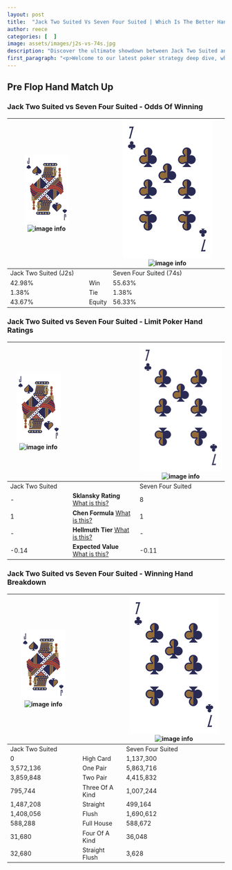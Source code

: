```yaml
---
layout: post
title:  "Jack Two Suited Vs Seven Four Suited | Which Is The Better Hand In Poker? A Complete Guide"
author: reece
categories: [  ]
image: assets/images/j2s-vs-74s.jpg
description: "Discover the ultimate showdown between Jack Two Suited and Seven Four Suited in poker! Uncover the odds, strategies, and scenarios where one hand triumphs over the other. Get ready to up your poker game with this thrilling analysis."
first_paragraph: "<p>Welcome to our latest poker strategy deep dive, where we're pitting two distinct hands against each other in a high-stakes showdown: Jack Two Suited vs Seven Four Suited.</p><p>In the dynamic world of poker, every decision counts, and knowing which hand holds the upper hand is key to your success at the table.</p><p>In this article, we'll dissect these two hands, explore the scenarios where one dominates the other, and equip you with the knowledge to make strategic choices that can tip the odds in your favor.</p><p>Get ready to unravel the intriguing dynamics of these poker hands and elevate your game to new heights.</p>"
---
```




[comment]: # (sp0)

## Pre Flop Hand Match Up

<div class="table hand-ratings" markdown="1"> 



### Jack Two Suited vs Seven Four Suited - Odds Of Winning


    
| ![image info](assets/images/hand1/J.png) ![image info](assets/images/hand1/2s.png) |  | ![image info](assets/images/hand2/7.png) ![image info](assets/images/hand2/4s.png) |
| -------- | -------- | -------- |
| Jack Two Suited (J2s) |  | Seven Four Suited (74s) |
| 42.98% | Win | 55.63% |
| 1.38% | Tie | 1.38% |
| 43.67% | Equity | 56.33% |




[comment]: # (sp1)



### Jack Two Suited vs Seven Four Suited - Limit Poker Hand Ratings


    
| ![image info](assets/images/hand1/J.png) ![image info](assets/images/hand1/2s.png) |  | ![image info](assets/images/hand2/7.png) ![image info](assets/images/hand2/4s.png) |
| -------- | -------- | -------- |
| Jack Two Suited |  | Seven Four Suited |
| - | **Sklansky Rating** [What is this?](/sklansky-rating-explained) | 8 |
| 1 | **Chen Formula** [What is this?](/chen-formula-explained) | 1 |
| - | **Hellmuth Tier** [What is this?](/Hellmuth-tier-explained) | - |
| -0.14 | **Expected Value** [What is this?](/expected-value-explained) | -0.11 |




[comment]: # (sp2)



### Jack Two Suited vs Seven Four Suited - Winning Hand Breakdown


    
| ![image info](assets/images/hand1/J.png) ![image info](assets/images/hand1/2s.png) |  | ![image info](assets/images/hand2/7.png) ![image info](assets/images/hand2/4s.png) |
| -------- | -------- | -------- |
| Jack Two Suited |  | Seven Four Suited |
| 0 | High Card | 1,137,300 |
| 3,572,136 | One Pair | 5,863,716 |
| 3,859,848 | Two Pair | 4,415,832 |
| 795,744 | Three Of A Kind | 1,007,244 |
| 1,487,208 | Straight | 499,164 |
| 1,408,056 | Flush | 1,690,612 |
| 588,288 | Full House | 588,672 |
| 31,680 | Four Of A Kind | 36,048 |
| 32,680 | Straight Flush | 3,628 |




[comment]: # (sp3)



</div>

[comment]: # (sp4)



[comment]: # (sp5)

